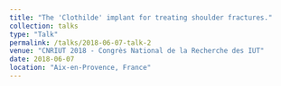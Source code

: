 ```yaml
---
title: "The 'Clothilde' implant for treating shoulder fractures."
collection: talks
type: "Talk"
permalink: /talks/2018-06-07-talk-2
venue: "CNRIUT 2018 - Congrès National de la Recherche des IUT"
date: 2018-06-07
location: "Aix-en-Provence, France"
---
```

